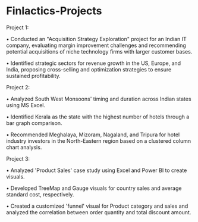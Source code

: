 # Finlactics-Projects
Project 1:

 • Conducted an "Acquisition Strategy Exploration" project for an Indian IT company, evaluating margin improvement challenges and recommending potential acquisitions of niche technology firms with larger customer bases.
 
 • Identified strategic sectors for revenue growth in the US, Europe, and India, proposing cross-selling and optimization strategies to ensure sustained profitability.

 
Project 2:

 • Analyzed South West Monsoons' timing and duration across Indian states using MS Excel.
 
 • Identified Kerala as the state with the highest number of hotels through a bar graph comparison.
 
 • Recommended Meghalaya, Mizoram, Nagaland, and Tripura for hotel industry investors in the North-Eastern region based on a clustered column chart analysis.

 
Project 3:

 • Analyzed 'Product Sales' case study using Excel and Power BI to create visuals.
 
 • Developed TreeMap and Gauge visuals for country sales and average standard cost, respectively.
 
 • Created a customized 'funnel' visual for Product category and sales and analyzed the correlation between order quantity and total discount amount.
